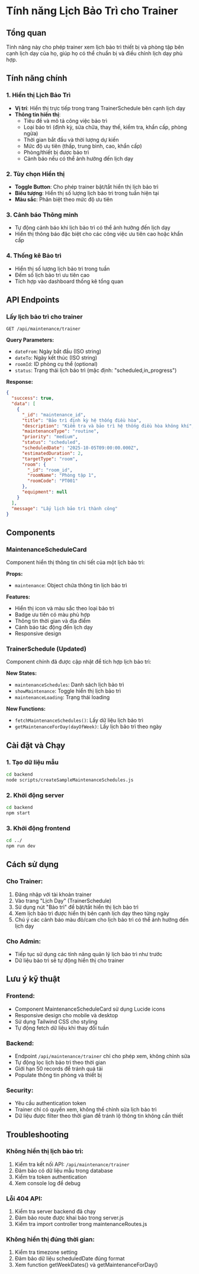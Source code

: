 # Tính năng Lịch Bảo Trì cho Trainer

## Tổng quan

Tính năng này cho phép trainer xem lịch bảo trì thiết bị và phòng tập bên cạnh lịch dạy của họ, giúp họ có thể chuẩn bị và điều chỉnh lịch dạy phù hợp.

## Tính năng chính

### 1. Hiển thị Lịch Bảo Trì

- **Vị trí**: Hiển thị trực tiếp trong trang TrainerSchedule bên cạnh lịch dạy
- **Thông tin hiển thị**:
  - Tiêu đề và mô tả công việc bảo trì
  - Loại bảo trì (định kỳ, sửa chữa, thay thế, kiểm tra, khẩn cấp, phòng ngừa)
  - Thời gian bắt đầu và thời lượng dự kiến
  - Mức độ ưu tiên (thấp, trung bình, cao, khẩn cấp)
  - Phòng/thiết bị được bảo trì
  - Cảnh báo nếu có thể ảnh hưởng đến lịch dạy

### 2. Tùy chọn Hiển thị

- **Toggle Button**: Cho phép trainer bật/tắt hiển thị lịch bảo trì
- **Biểu tượng**: Hiển thị số lượng lịch bảo trì trong tuần hiện tại
- **Màu sắc**: Phân biệt theo mức độ ưu tiên

### 3. Cảnh báo Thông minh

- Tự động cảnh báo khi lịch bảo trì có thể ảnh hưởng đến lịch dạy
- Hiển thị thông báo đặc biệt cho các công việc ưu tiên cao hoặc khẩn cấp

### 4. Thống kê Bảo trì

- Hiển thị số lượng lịch bảo trì trong tuần
- Đếm số lịch bảo trì ưu tiên cao
- Tích hợp vào dashboard thống kê tổng quan

## API Endpoints

### Lấy lịch bảo trì cho trainer

```
GET /api/maintenance/trainer
```

**Query Parameters:**

- `dateFrom`: Ngày bắt đầu (ISO string)
- `dateTo`: Ngày kết thúc (ISO string)
- `roomId`: ID phòng cụ thể (optional)
- `status`: Trạng thái lịch bảo trì (mặc định: "scheduled,in_progress")

**Response:**

```json
{
  "success": true,
  "data": [
    {
      "_id": "maintenance_id",
      "title": "Bảo trì định kỳ hệ thống điều hòa",
      "description": "Kiểm tra và bảo trì hệ thống điều hòa không khí",
      "maintenanceType": "routine",
      "priority": "medium",
      "status": "scheduled",
      "scheduledDate": "2025-10-05T09:00:00.000Z",
      "estimatedDuration": 2,
      "targetType": "room",
      "room": {
        "_id": "room_id",
        "roomName": "Phòng tập 1",
        "roomCode": "PT001"
      },
      "equipment": null
    }
  ],
  "message": "Lấy lịch bảo trì thành công"
}
```

## Components

### MaintenanceScheduleCard

Component hiển thị thông tin chi tiết của một lịch bảo trì:

**Props:**

- `maintenance`: Object chứa thông tin lịch bảo trì

**Features:**

- Hiển thị icon và màu sắc theo loại bảo trì
- Badge ưu tiên có màu phù hợp
- Thông tin thời gian và địa điểm
- Cảnh báo tác động đến lịch dạy
- Responsive design

### TrainerSchedule (Updated)

Component chính đã được cập nhật để tích hợp lịch bảo trì:

**New States:**

- `maintenanceSchedules`: Danh sách lịch bảo trì
- `showMaintenance`: Toggle hiển thị lịch bảo trì
- `maintenanceLoading`: Trạng thái loading

**New Functions:**

- `fetchMaintenanceSchedules()`: Lấy dữ liệu lịch bảo trì
- `getMaintenanceForDay(dayOfWeek)`: Lấy lịch bảo trì theo ngày

## Cài đặt và Chạy

### 1. Tạo dữ liệu mẫu

```bash
cd backend
node scripts/createSampleMaintenanceSchedules.js
```

### 2. Khởi động server

```bash
cd backend
npm start
```

### 3. Khởi động frontend

```bash
cd ../
npm run dev
```

## Cách sử dụng

### Cho Trainer:

1. Đăng nhập với tài khoản trainer
2. Vào trang "Lịch Dạy" (TrainerSchedule)
3. Sử dụng nút "Bảo trì" để bật/tắt hiển thị lịch bảo trì
4. Xem lịch bảo trì được hiển thị bên cạnh lịch dạy theo từng ngày
5. Chú ý các cảnh báo màu đỏ/cam cho lịch bảo trì có thể ảnh hưởng đến lịch dạy

### Cho Admin:

- Tiếp tục sử dụng các tính năng quản lý lịch bảo trì như trước
- Dữ liệu bảo trì sẽ tự động hiển thị cho trainer

## Lưu ý kỹ thuật

### Frontend:

- Component MaintenanceScheduleCard sử dụng Lucide icons
- Responsive design cho mobile và desktop
- Sử dụng Tailwind CSS cho styling
- Tự động fetch dữ liệu khi thay đổi tuần

### Backend:

- Endpoint `/api/maintenance/trainer` chỉ cho phép xem, không chỉnh sửa
- Tự động lọc lịch bảo trì theo thời gian
- Giới hạn 50 records để tránh quá tải
- Populate thông tin phòng và thiết bị

### Security:

- Yêu cầu authentication token
- Trainer chỉ có quyền xem, không thể chỉnh sửa lịch bảo trì
- Dữ liệu được filter theo thời gian để tránh lộ thông tin không cần thiết

## Troubleshooting

### Không hiển thị lịch bảo trì:

1. Kiểm tra kết nối API: `/api/maintenance/trainer`
2. Đảm bảo có dữ liệu mẫu trong database
3. Kiểm tra token authentication
4. Xem console log để debug

### Lỗi 404 API:

1. Kiểm tra server backend đã chạy
2. Đảm bảo route được khai báo trong server.js
3. Kiểm tra import controller trong maintenanceRoutes.js

### Không hiển thị đúng thời gian:

1. Kiểm tra timezone setting
2. Đảm bảo dữ liệu scheduledDate đúng format
3. Xem function getWeekDates() và getMaintenanceForDay()
